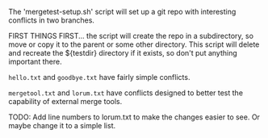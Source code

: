 The 'mergetest-setup.sh' script will set up a git repo with interesting
conflicts in two branches.

FIRST THINGS FIRST... the script will create the repo in a subdirectory,
so move or copy it to the parent or some other directory. This script
will delete and recreate the ${testdir} directory if it exists, so don't
put anything important there.

`hello.txt` and `goodbye.txt` have fairly simple conflicts.

`mergetool.txt` and `lorum.txt` have conflicts designed to better test
the capability of external merge tools.

TODO: Add line numbers to lorum.txt to make the changes easier to see. Or maybe change it to a simple list.

